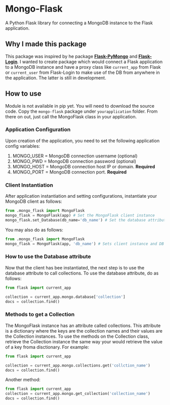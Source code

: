 # Mongo-Flask
A Python Flask library for connecting a MongoDB instance to the Flask application.

## Why I made this package
This package was inspired by he package **[Flask-PyMongo](https://github.com/dcrosta/flask-pymongo)** and **[Flask-Login](https://github.com/maxcountryman/flask-login)**. I wanted to create package which would connect a Flask application to a MongoDB instance and have a proxy class like `current_app` from Flask or `current_user` from Flask-Login to make use of the DB from anywhere in the application. The latter is still in development.

## How to use
Module is not available in pip yet. You will need to download the source code. Copy the `mongo-flask` package under `yourapplication` folder. From there on out, just call the MongoFlask class in your application.

### Application Configuration
Upon creation of the application, you need to set the following application config variables:
1. MONGO_USER = MongoDB connection username (optional)
2. MONGO_PWD = MongoDB connection password (optional)
3. MONGO_HOST = MongoDB connection host IP or domain. **Required**
4. MONGO_PORT = MongoDB connection port. **Required**

### Client Instantiation
After application instantiation and setting configurations, instantiate your MongoDB client as follows:
```python
from .mongo_flask import MongoFlask
mongo_flask = MongoFlask(app) # Set the MongoFlask client instance
mongo_flask.set_Database(db_name='db_name') # Set the database attribute
```
You may also do as follows:
```python
from .mongo_flask import MongoFlask
mongo_flask = MongoFlask(app, 'db_name') # Sets client instance and DB instance
```

### How to use the Database attribute
Now that the client has bee instantiated, the next step is to use the database attribute to call collections. To use the database attribute, do as follows:
```python
from flask import current_app

collection = current_app.mongo.database['collection']
docs = collection.find()
```

### Methods to get a Collection
The MongoFlask instance has an attribute called collections. This attribute is a dictionary where the keys
are the collection names and their values are the Collection instances. To use the methods on the Collection
class, retrieve the Collection instance the same way your would retrieve the value of a key froma disctionary.
For example:
```python
from flask import current_app

collection = current_app.mongo.collections.get('collction_name')
docs = collection.find()
```
Another method:
```python
from flask import current_app
collection = current_app.mongo.get_collection('collection_name')
docs = collection.find()
```
